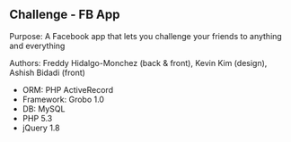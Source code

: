 Challenge - FB App
-------------------
Purpose: A Facebook app that lets you challenge your friends to anything and everything

Authors: Freddy Hidalgo-Monchez (back & front), Kevin Kim (design), Ashish Bidadi (front)

- ORM: PHP ActiveRecord
- Framework: Grobo 1.0
- DB: MySQL
- PHP 5.3
- jQuery 1.8  
